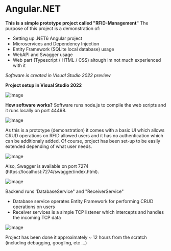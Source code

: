# Angular.NET

**This is a simple prototype project called "RFID-Management"**
The purpose of this project is a demonstration of:
- Setting up .NET6 Angular project
- Microservices and Dependency Injection
- Entity Framework (SQLite local database) usage
- WebAPI and Swagger usage 
- Web part (Typescript / HTML / CSS) altough im not much experienced with it

_Software is created in Visual Studio 2022 preview_

**Project setup in Visual Studio 2022**

![image](https://github.com/NightRider92/RFID-Management/assets/10942663/41f00880-72e9-4206-b087-decf5cc7485f)

**How software works?**
Software runs node.js to compile the web scripts and it runs locally on port 44498.

![image](https://github.com/NightRider92/RFID-Management/assets/10942663/d21f57f5-d7c7-4215-b7c6-afac2920312f)

As this is a prototype (demonstration) it comes with a basic UI which allows CRUD operations on RFID allowed users and it has 
no authentication which can be additionaly added. Of course, project has been set-up to be easily extended depending of what user needs.

![image](https://github.com/NightRider92/RFID-Management/assets/10942663/9cb5e757-f12b-4bb2-9fc4-5c42aa566ff6)

Also, Swagger is available on port 7274 (https://localhost:7274/swagger/index.html).

![image](https://github.com/NightRider92/RFID-Management/assets/10942663/54f17ca5-4b60-418f-91f3-4749d1a08d9a)

Backend runs 'DatabaseService" and "ReceiverService"
- Database service operates Entity Framework for performing CRUD operations on users
- Receiver services is a simple TCP listener which intercepts and handles the incoming TCP data

![image](https://github.com/NightRider92/RFID-Management/assets/10942663/15ca2b02-e44d-43ae-9a2e-3319b0f88925)

Project has been done it approximately ~ 12 hours from the scratch (including debugging, googling, etc ...)



